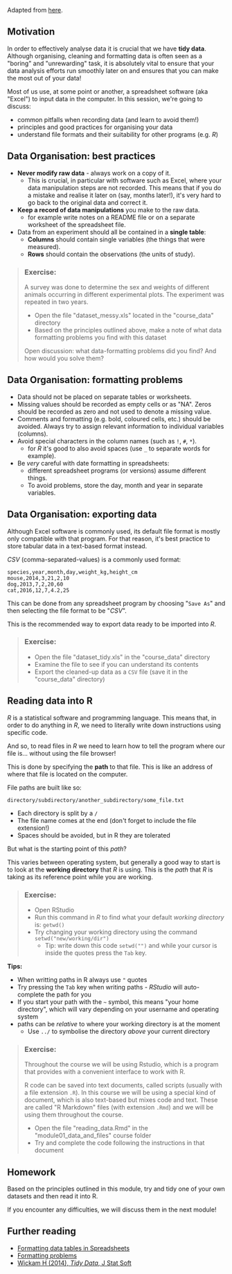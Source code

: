 Adapted from [here](http://www.datacarpentry.org/spreadsheet-ecology-lesson/).

## Motivation

In order to effectively analyse data it is crucial that we have **tidy data**. 
Although organising, cleaning and formatting data is often seen as a "boring" and 
"unrewarding" task, it is absolutely vital to ensure that your data analysis 
efforts run smoothly later on and ensures that you can make the most out of your data!

Most of us use, at some point or another, a spreadsheet software (aka "Excel") 
to input data in the computer. In this session, we're going to discuss:

- common pitfalls when recording data (and learn to avoid them!)
- principles and good practices for organising your data
- understand file formats and their suitability for other programs (e.g. _R_)


## Data Organisation: best practices

- **Never modify raw data** - always work on a copy of it. 
    - This is crucial, in particular with software such as Excel, where your data 
    manipulation steps are not recorded. This means that if you do a mistake and 
    realise it later on (say, months later!), it's very hard to go back to the 
    original data and correct it.
- **Keep a record of data manipulations** you make to the raw data.
    - for example write notes on a README file or on a separate worksheet of 
    the spreadsheet file.
- Data from an experiment should all be contained in a **single table**:
    - **Columns** should contain single variables (the things that were measured).
    - **Rows** should contain the observations (the units of study).


>### Exercise:
>
> A survey was done to determine the sex and weights of different animals 
occurring in different experimental plots. The experiment was repeated in two years.
>
> - Open the file "dataset_messy.xls" located in the "course_data" directory
> - Based on the principles outlined above, make a note of what data formatting 
problems you find with this dataset
>
> Open discussion: what data-formatting problems did you find? And how would you 
solve them?


## Data Organisation: formatting problems

- Data should not be placed on separate tables or worksheets.
- Missing values should be recorded as empty cells or as "NA". Zeros should 
be recorded as zero and not used to denote a missing value. 
- Comments and formatting (e.g. bold, coloured cells, etc.) should be avoided. 
Always try to assign relevant information to individual variables (columns).
- Avoid special characters  in the column names (such as `!`, `#`, `*`).
    - for _R_ it's good to also avoid spaces (use `_` to separate words for example).
- Be *very* careful with date formatting in spreadsheets:
    - different spreadsheet programs (or versions) assume different things.
    - To avoid problems, store the day, month and year in separate variables. 


## Data Organisation: exporting data

Although Excel software is commonly used, its default file format is mostly only 
compatible with that program. For that reason, it's best practice to store 
tabular data in a text-based format instead. 

_CSV_ (comma-separated-values) is a commonly used format:

```
species,year,month,day,weight_kg,height_cm
mouse,2014,3,21,2,10
dog,2013,7,2,20,60
cat,2016,12,7,4.2,25
```

This can be done from any spreadsheet program by choosing "`Save As`" and then 
selecting the file format to be "_CSV_".

This is the recommended way to export data ready to be imported into _R_.

>### Exercise:
>
>- Open the file "dataset_tidy.xls" in the "course_data" directory
>- Examine the file to see if you can understand its contents
>- Export the cleaned-up data as a `CSV` file (save it in the "course_data" 
directory)


## Reading data into R

_R_ is a statistical software and programming language. 
This means that, in order to do anything in _R_, we need to literally write down 
instructions using specific code. 

And so, to read files in _R_ we need to learn how to tell the program where 
our file is... without using the file browser!

This is done by specifying the **path** to that file. This is like an address of 
where that file is located on the computer.

File paths are built like so:

`directory/subdirectory/another_subdirectory/some_file.txt`

* Each directory is split by a `/` 
* The file name comes at the end (don't forget to include the file extension!)
* Spaces should be avoided, but in R they are tolerated

But what is the starting point of this *path*? 

This varies between operating system, but generally a good way to start is to look 
at the **working directory** that _R_ is using. This is the *path* that _R_ is
taking as its reference point while you are working. 


>### Exercise:
>
> - Open RStudio
> - Run this command in _R_ to find what your default _working directory_ is: `getwd()`
> - Try changing your working directory using the command `setwd("new/working/dir")`
>   - Tip: write down this code `setwd("")` and while your cursor is inside the 
quotes press the `Tab` key.



**Tips:** 

- When writting paths in R always use `"` quotes
- Try pressing the `Tab` key when writing paths - _RStudio_ will auto-complete 
the path for you
- If you start your path with the `~` symbol, this means "your home directory", 
which will vary depending on your username and operating system
- paths can be _relative_ to where your working directory is at the moment
    - Use `../` to symbolise the directory _above_ your current directory


>### Exercise:
> 
> Throughout the course we will be using Rstudio, which is a program that provides 
with a convenient interface to work with R. 
>
> R code can be saved into text documents, called scripts (usually with a file 
extension `.R`). In this course we will be using a special kind of document, 
which is also text-based but mixes code and text. These are called "R Markdown" 
files (with extension `.Rmd`) and we will be using them throughout the course.
>
>- Open the file "reading_data.Rmd" in the "module01_data_and_files" course folder
>- Try and complete the code following the instructions in that document


## Homework

Based on the principles outlined in this module, try and tidy one of your own
datasets and then read it into R.

If you encounter any difficulties, we will discuss them in the next module!


## Further reading

- [Formatting data tables in Spreadsheets](http://www.datacarpentry.org/spreadsheet-ecology-lesson/01-format-data/) 
- [Formatting problems](http://www.datacarpentry.org/spreadsheet-ecology-lesson/02-common-mistakes/)
- [Wickam H (2014), _Tidy Data_, J Stat Soft](https://www.jstatsoft.org/article/view/v059i10/v59i10.pdf)
